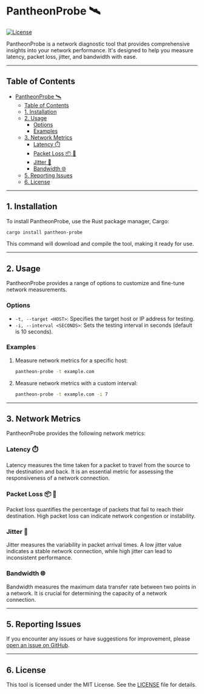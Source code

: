 # PantheonProbe 🛰️

[![License](https://img.shields.io/badge/License-MIT-blue.svg)](LICENSE)

PantheonProbe is a network diagnostic tool that provides comprehensive insights
into your network performance. It's designed to help you measure latency, packet
loss, jitter, and bandwidth with ease.

---

## Table of Contents

- [PantheonProbe 🛰️](#pantheonprobe-️)
     - [Table of Contents](#table-of-contents)
     - [1. Installation ](#1-installation-)
     - [2. Usage ](#2-usage-)
          - [Options ](#options-)
          - [Examples ](#examples-)
     - [3. Network Metrics ](#3-network-metrics-)
          - [Latency ⏱️](#latency-️)
          - [Packet Loss 📦 🚫](#packet-loss--)
          - [Jitter 🌊](#jitter-)
          - [Bandwidth 🌐](#bandwidth-)
     - [5. Reporting Issues ](#5-reporting-issues-)
     - [6. License ](#6-license-)

---

## 1. Installation <a name="installation"></a>

To install PantheonProbe, use the Rust package manager, Cargo:

```sh
cargo install pantheon-probe
```

This command will download and compile the tool, making it ready for use.

---

## 2. Usage <a name="usage"></a>

PantheonProbe provides a range of options to customize and fine-tune network
measurements.

### Options <a name="options"></a>

- `-t, --target <HOST>`: Specifies the target host or IP address for testing.
- `-i, --interval <SECONDS>`: Sets the testing interval in seconds (default is
  10 seconds).

### Examples <a name="examples"></a>

1. Measure network metrics for a specific host:

      ```sh
      pantheon-probe -t example.com
      ```

2. Measure network metrics with a custom interval:

      ```sh
      pantheon-probe -t example.com -i 7
      ```

---

## 3. Network Metrics <a name="network-metrics"></a>

PantheonProbe provides the following network metrics:

### Latency ⏱️<a name="latency"></a>

Latency measures the time taken for a packet to travel from the source to the
destination and back. It is an essential metric for assessing the responsiveness
of a network connection.

### Packet Loss 📦 🚫<a name="packet-loss"></a>

Packet loss quantifies the percentage of packets that fail to reach their
destination. High packet loss can indicate network congestion or instability.

### Jitter 🌊<a name="jitter"></a>

Jitter measures the variability in packet arrival times. A low jitter value
indicates a stable network connection, while high jitter can lead to
inconsistent performance.

### Bandwidth 🌐<a name="bandwidth"></a>

Bandwidth measures the maximum data transfer rate between two points in a
network. It is crucial for determining the capacity of a network connection.

---

## 5. Reporting Issues <a name="reporting-issues"></a>

If you encounter any issues or have suggestions for improvement, please
[open an issue on GitHub](https://github.com/0xTxbi/pantheon-probe/issues).

---

## 6. License <a name="license"></a>

This tool is licensed under the MIT License. See the
[LICENSE](https://github.com/0xTxbi/pantheon-probe/blob/main/LICENSE) file for
details.
